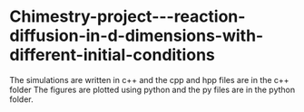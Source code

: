 # Chimestry-project---reaction-diffusion-in-d-dimensions-with-different-initial-conditions
The simulations are written in c++ and the cpp and hpp files are in the c++ folder
The figures are plotted using python and the py files are in the python folder.
